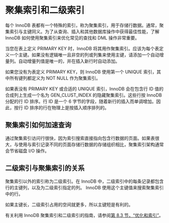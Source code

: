 # 聚集索引和二级索引

每个 InnoDB 表都有一个特殊的索引，称为聚集索引，用于存储行数据。通常，聚集索引与主键同义。为了从查询、插入和其他数据库操作中获得最佳性能，了解 InnoDB 如何使用聚集索引来优化常见的查找和 DML 操作非常重要。

当您在表上定义 PRIMARY KEY 时，InnoDB 将其用作聚集索引。应该为每个表定义一个主键。如果没有逻辑唯一且非空的列或列集来使用主键，请添加一个自动增量列。自动增量列值是唯一的，并在插入新行时自动添加。

如果您没有为表定义 PRIMARY KEY，则 InnoDB 使用第一个 UNIQUE 索引，其中所有键列都定义为 NOT NULL 作为聚集索引。

如果表没有 PRIMARY KEY 或合适的 UNIQUE 索引，InnoDB 会在包含行 ID 值的合成列上生成一个名为 GEN_CLUST_INDEX 的隐藏聚集索引。这些行按 InnoDB 分配的行 ID 排序。行 ID 是一个 6 字节的字段，随着新行的插入而单调增加。因此，按行 ID 排序的行在物理上是按插入顺序排列的。

## 聚集索引如何加速查询

通过聚集索引访问行很快，因为索引搜索直接指向包含行数据的页面。如果表很大，与使用与索引记录不同的页面存储行数据的存储组织相比，聚集索引架构通常会节省磁盘 I/O 操作。

## 二级索引与聚集索引的关系

聚集索引以外的索引称为二级索引。在 InnoDB 中，二级索引中的每条记录都包含行的主键列，以及为二级索引指定的列。 InnoDB 使用这个主键值来搜索聚集索引中的行。

如果主键长，二级索引占用的空间就更多，所以主键短是有利的。

有关利用 InnoDB 聚集索引和二级索引的指南，请参阅[第 8.3 节，“优化和索引”](https://dev.mysql.com/doc/refman/8.0/en/optimization-indexes.html)。
